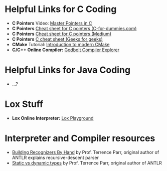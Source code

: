 # Helpful Links for C Coding
- __C Pointers__ Video: [Master Pointers in C](https://youtu.be/IrGjyfBC-u0?si=9BgzMEQGkYaeDz8l)
- __C Pointers__ [Cheat sheet for C pointers (C-for-dummies.com)](https://c-for-dummies.com/caio/pointer-cheatsheet.php)
- __C Pointers__ [Cheat sheet for C pointers (Medium)](https://medium.com/@themarisolhernandez/unlocking-the-world-of-pointers-a-journey-of-discovery-and-demystification-ab49793d7fec)
- __C Pointers__ [C cheat sheet (Geeks for geeks)](https://www.geeksforgeeks.org/c-cheatsheet/)
- __CMake__ Tutorial: [Introduction to modern CMake](https://cliutils.gitlab.io/modern-cmake/README.html)
- __C/C++ Online Compiler:__ [Godbolt Compiler Explorer](https://godbolt.org/)

# Helpful Links for Java Coding
- ...?

# Lox Stuff
- __Lox Online Interpreter:__ [Lox Playground](https://ajeetdsouza.github.io/loxcraft/)

# Interpreter and Compiler resources
- [Building Recognizers By Hand](https://www.antlr2.org/book/byhand.pdf) by Prof. Terrence Parr, original author of ANTLR explains recursive-descent parser
- [Static vs dynamic types](https://www.slideshare.net/slideshow/static-vs-dynamic-types/32045937) by Prof. Terrence Parr, original author of ANTLR